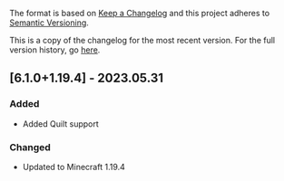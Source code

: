 The format is based on [Keep a Changelog](http://keepachangelog.com/en/1.0.0/) and this project adheres to [Semantic Versioning](http://semver.org/spec/v2.0.0.html).

This is a copy of the changelog for the most recent version. For the full version history, go [here](https://github.com/illusivesoulworks/customfov/blob/1.19.4/CHANGELOG.md).

## [6.1.0+1.19.4] - 2023.05.31
### Added
- Added Quilt support
### Changed
- Updated to Minecraft 1.19.4
